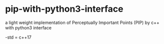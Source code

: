 # pip-with-python3-interface
a light weight implementation of Perceptually Important Points (PIP) by c++ with python3 interface

-std = c++17
